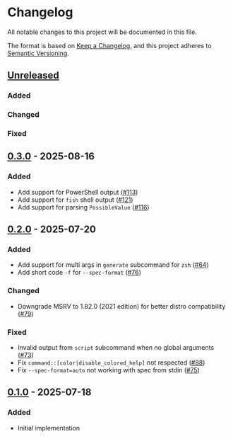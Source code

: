 # Changelog

All notable changes to this project will be documented in this file.

The format is based on [Keep a Changelog](https://keepachangelog.com/en/1.0.0/), and this project adheres
to [Semantic Versioning](https://semver.org/spec/v2.0.0.html).

## [Unreleased]

### Added

### Changed

### Fixed

## [0.3.0] - 2025-08-16

### Added

- Add support for PowerShell output ([#113](https://github.com/fujiapple852/claptrap/issues/113))
- Add support for `fish` shell output ([#121](https://github.com/fujiapple852/claptrap/issues/121))
- Add support for parsing `PossibleValue` ([#116](https://github.com/fujiapple852/claptrap/issues/116))

## [0.2.0] - 2025-07-20

### Added

- Add support for multi args in `generate` subcommand for
  `zsh` ([#64](https://github.com/fujiapple852/claptrap/issues/64))
- Add short code `-f` for `--spec-format` ([#76](https://github.com/fujiapple852/claptrap/issues/76))

### Changed

- Downgrade MSRV to 1.82.0 (2021 edition) for better
  distro compatibility ([#79](https://github.com/fujiapple852/claptrap/pull/79))

### Fixed

- Invalid output from `script` subcommand when no global
  arguments ([#73](https://github.com/fujiapple852/claptrap/issues/73))
- Fix `command::[color|disable_colored_help]` not respected ([#88](https://github.com/fujiapple852/claptrap/issues/88))
- Fix `--spec-format=auto` not working with spec from stdin ([#75](https://github.com/fujiapple852/claptrap/issues/75))

## [0.1.0] - 2025-07-18

### Added

- Initial implementation

[Unreleased]: https://github.com/fujiapple852/claptrap/compare/0.3.0...master
[0.3.0]: https://github.com/fujiapple852/claptrap/compare/0.2.0...0.3.0
[0.2.0]: https://github.com/fujiapple852/claptrap/compare/0.1.0...0.2.0
[0.1.0]: https://github.com/fujiapple852/claptrap/compare/0.0.0...0.1.0
